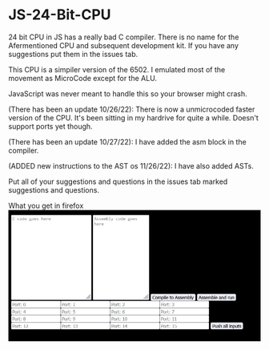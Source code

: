 # JS-24-Bit-CPU
24 bit CPU in JS has a really bad C compiler.
There is no name for the Afermentioned CPU and subsequent development kit. 
If you have any suggestions put them in the issues tab.

This CPU is a simpiler version of the 6502. I emulated most of the movement as MicroCode except for the ALU.

JavaScript was never meant to handle this so your browser might crash.

(There has been an update 10/26/22): There is now a unmicrocoded faster version of the CPU. It's been sitting in my hardrive for quite a while. Doesn't support ports yet though. 

(There has been an update 10/27/22): I have added the asm block in the compiler.

(ADDED new instructions to the AST os 11/26/22): I have also added ASTs. 



Put all of your suggestions and questions in the issues tab marked suggestions and questions.



What you get in firefox
![image](https://raw.githubusercontent.com/Richard5656/JS-24-Bit-CPU/main/Enviroment.JPG)

